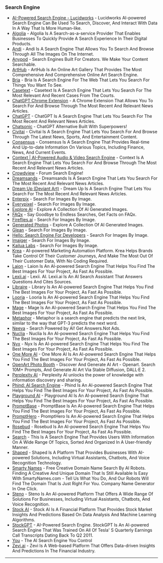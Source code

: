### Search Engine

* [AI-Powered Search Engine - Lucidworks](https://lucidworks.com/ai-powered-search/) - Lucidworks AI-powered Search Engine Can Be Used To Search, Discover, And Interact With Data In A Way That Is More Human-like.
* [Algolia](https://www.algolia.com/) - Algolia Is A Search-as-a-service Provider That Enables Businesses To Quickly Provide A Search Experience In Their Digital Products.
* [Andi](https://andisearch.com/) - Andi Is A Search Engine That Allows You To Search And Browse Through All The Images On The Internet.
* [Anypod](http://www.anypod.ai) - Search Engines Built For Creators. We Make Your Content Searchable.
* [ArtHub](https://arthub.ai/) - ArtHub Is An Online Art Gallery That Provides The Most Comprehensive And Comprehensive Online Art Search Engine.
* [Bria](https://bria.ai/) - Bria Is A Search Engine For The Web That Lets You Search For Things You Want To See.
* [Casetext](https://casetext.com/) - Casetext Is A Search Engine That Lets You Search For The Most Relevant And Recent Cases From The Courts.
* [ChatGPT Chrome Extension](https://chrome.google.com/webstore/detail/chatgpt-for-search-engine/feeonheemodpkdckaljcjogdncpiiban) - A Chrome Extension That Allows You To Search For And Browse Through The Most Recent And Relevant News Articles.
* [ChatGPT](https://chat.openai.com/chat) - ChatGPT Is A Search Engine That Lets You Search For The Most Recent And Relevant News Articles.
* [Chatsonic](https://aiinfinity.blogspot.com/p/search-enginechatsonic.html) - ChatGPT Alternative Built With Superpowers!
* [Civitai](https://civitai.com/) - Civitai Is A Search Engine That Lets You Search For And Browse Through The Latest News, Sports, And Entertainment Content.
* [Consensus](https://consensus.app/search) - Consensus Is A Search Engine That Provides Real-time And Up-to-date Information On Various Topics, Including Finance, News, And Current Events.
* [Context | AI-Powered Audio & Video Search Engine](https://addcontext.xyz/) - Context Is A Search Engine That Lets You Search For And Browse Through The Most Recent And Relevant News Articles.
* [Crowdview](https://aiinfinity.blogspot.com/p/search-enginecrowdview.html) - Forum Search Engine!
* [Dreamsands](https://dreamsands.ai/) - Dreamsands Is A Search Engine That Lets You Search For The Most Recent And Relevant News Articles.
* [Dream Up (Deviant Art)](https://www.dreamup.com/) - Dream Up Is A Search Engine That Lets You Search For The Most Recent And Relevant News Articles.
* [Enterpix](https://enterpix.app/) - Search For Images By Image.
* [Everypixel](https://www.everypixel.com/) - Search For Images By Image.
* [Explore AI](https://exploreai.vercel.app/) - Explore A Collection Of AI Generated Images.
* [FAQx](https://aiinfinity.blogspot.com/p/search-enginefaqx.html) - Say Goodbye to Endless Searches, Get Facts on FAQx.
* [Fireflies.ai](https://fireflies.ai/) - Search For Images By Image.
* [Generated Photos](https://generated.photos/) - Explore A Collection Of AI Generated Images.
* [Glean](https://www.glean.com/) - Search For Images By Image.
* [Hello: Search Engine For Developers](https://beta.sayhello.so/) - Search For Images By Image.
* [Imaiger](https://imaiger.com/) - Search For Images By Image.
* [Kailua Labs](https://app.kailualabs.com/image-search) - Search For Images By Image.
* [Krea](https://www.krea.ai/) - AI-powered Marketing Automation Platform. Krea Helps Brands Take Control Of Their Customer Journeys, And Make The Most Out Of Their Customer Data, With No Coding Required.
* [Laion](https://laion-aesthetic.datasette.io/laion-aesthetic-6pls/images) - Laion Is An AI-powered Search Engine That Helps You Find The Best Images For Your Project, As Fast As Possible.
* [Lexii.ai](http://lexii.ai/) - Lexii. AI. Lexii.ai Is An AI Search Assistant That Answers Questions And Cites Sources.
* [Libraire](https://libraire.ai/) - Library Is An AI-powered Search Engine That Helps You Find The Best Images For Your Project, As Fast As Possible.
* [Looria](https://looria.com/) - Looria Is An AI-powered Search Engine That Helps You Find The Best Images For Your Project, As Fast As Possible.
* [Mage](https://www.mage.space/) - Mage Is An AI-powered Search Engine That Helps You Find The Best Images For Your Project, As Fast As Possible.
* [Metaphor](https://aiinfinity.blogspot.com/p/search-enginemetaphor.html) - Metaphor is a search engine that predicts the next link, similar to the way that GPT-3 predicts the next word.
* [Neeva](https://aiinfinity.blogspot.com/p/search-engineneeva.html) - Search Powered by AI! Get Answers.Not Ads.
* [Nuclia](https://nuclia.com/) - Nuclia Is An AI-powered Search Engine That Helps You Find The Best Images For Your Project, As Fast As Possible.
* [Nyx](https://nyx.gallery/) - Nyx Is An AI-powered Search Engine That Helps You Find The Best Images For Your Project, As Fast As Possible.
* [One More AI](https://onemoreai.com/) - One More AI Is An AI-powered Search Engine That Helps You Find The Best Images For Your Project, As Fast As Possible.
* [OpenArt Photo Booth](http://openart.ai) - Discover And Generate AI Art - Openart. Search 10M+ Prompts, And Generate AI Art Via Stable Diffusion, DALL·E 2.
* [Perplexity AI](https://aiinfinity.blogspot.com/p/search-engineperplexity-ai.html) - Perplexity AI unlocks the power of knowledge with information discovery and sharing.&#x20;
* [Phind: AI Search Engine](https://phind.com/) - Phind Is An AI-powered Search Engine That Helps You Find The Best Images For Your Project, As Fast As Possible.
* [Playground AI](https://playgroundai.com/) - Playground AI Is An AI-powered Search Engine That Helps You Find The Best Images For Your Project, As Fast As Possible.
* [PromptBase](https://promptbase.com/) - PromptBase Is An AI-powered Search Engine That Helps You Find The Best Images For Your Project, As Fast As Possible.
* [PromptHero](https://prompthero.com/) - PromptHero Is An AI-powered Search Engine That Helps You Find The Best Images For Your Project, As Fast As Possible.
* [Rosebud](https://www.rosebud.ai/) - Rosebud Is An AI-powered Search Engine That Helps You Find The Best Images For Your Project, As Fast As Possible.
* [Search](https://raindrop.io/whoisdsmith/search-29978203/sort=title\&perpage=30\&page=0) - This Is A Search Engine That Provides Users With Information On A Wide Range Of Topics, Sorted And Organized In A User-friendly Manner.
* [Shaped](https://www.shaped.ai/) - Shaped Is A Platform That Provides Businesses With AI-powered Solutions, Including Virtual Assistants, Chatbots, And Voice Recognition Technology.
* [Smarty Names](http://smartynames.com) - Free Creative Domain Name Search By AI Robots. Finding A Creative And Unique Domain That Is Still Available Is Easy With SmartyNames.com - Tell Us What You Do, And Our Robots Will Find The Domain That Is Just Right For You. Company Name Generator In One Click.
* [Steno](https://steno.ai/) - Steno Is An AI-powered Platform That Offers A Wide Range Of Solutions For Businesses, Including Virtual Assistants, Chatbots, And Voice Recognition.
* [Stock AI](https://www.stockai.com/) - Stock AI Is A Financial Platform That Provides Stock Market Insights And Predictions Based On Data Analysis And Machine Learning Algorithms.
* [StockGPT](https://www.askstockgpt.com/) - AI-Powered Search Engine. StockGPT Is An AI-powered Search Engine That Was Trained On All Of Tesla' S Quarterly Earnings Call Transcripts Dating Back To Q2 2011.
* [You](https://aiinfinity.blogspot.com/p/search-engineyou.html) - The AI Search Engine You Control
* [Zevi.ai](https://www.zevi.ai/) - Zevi Is A Web-based Platform That Offers Data-driven Insights And Predictions In The Financial Industry.

***